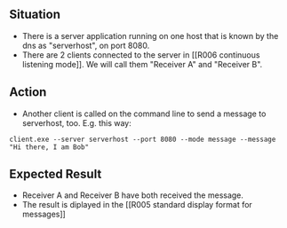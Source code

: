## Situation

- There is a server application running on one host that is known by the dns as "serverhost", on port 8080.
- There are 2 clients connected to the server in [[R006 continuous listening mode]]. We will call them "Receiver A" and "Receiver B".

## Action

- Another client is called on the command line to send a message to serverhost,  too. E.g. this way:
```
client.exe --server serverhost --port 8080 --mode message --message "Hi there, I am Bob"
```

## Expected Result

- Receiver A and Receiver B have both received the message.
- The result is diplayed in the [[R005 standard display format for messages]]
